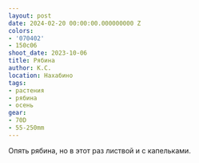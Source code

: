 ```yaml
---
layout: post
date: 2024-02-20 00:00:00.000000000 Z
colors:
- '070402'
- 150c06
shoot_date: 2023-10-06
title: Рябина
author: К.С.
location: Нахабино
tags:
- растения
- рябина
- осень
gear:
- 70D
- 55-250mm
---
```

Опять рябина, но в этот раз листвой и с капельками.

